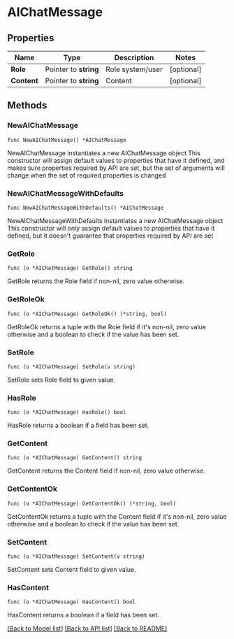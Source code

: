 # AIChatMessage

## Properties

Name | Type | Description | Notes
------------ | ------------- | ------------- | -------------
**Role** | Pointer to **string** | Role system/user | [optional] 
**Content** | Pointer to **string** | Content | [optional] 

## Methods

### NewAIChatMessage

`func NewAIChatMessage() *AIChatMessage`

NewAIChatMessage instantiates a new AIChatMessage object
This constructor will assign default values to properties that have it defined,
and makes sure properties required by API are set, but the set of arguments
will change when the set of required properties is changed

### NewAIChatMessageWithDefaults

`func NewAIChatMessageWithDefaults() *AIChatMessage`

NewAIChatMessageWithDefaults instantiates a new AIChatMessage object
This constructor will only assign default values to properties that have it defined,
but it doesn't guarantee that properties required by API are set

### GetRole

`func (o *AIChatMessage) GetRole() string`

GetRole returns the Role field if non-nil, zero value otherwise.

### GetRoleOk

`func (o *AIChatMessage) GetRoleOk() (*string, bool)`

GetRoleOk returns a tuple with the Role field if it's non-nil, zero value otherwise
and a boolean to check if the value has been set.

### SetRole

`func (o *AIChatMessage) SetRole(v string)`

SetRole sets Role field to given value.

### HasRole

`func (o *AIChatMessage) HasRole() bool`

HasRole returns a boolean if a field has been set.

### GetContent

`func (o *AIChatMessage) GetContent() string`

GetContent returns the Content field if non-nil, zero value otherwise.

### GetContentOk

`func (o *AIChatMessage) GetContentOk() (*string, bool)`

GetContentOk returns a tuple with the Content field if it's non-nil, zero value otherwise
and a boolean to check if the value has been set.

### SetContent

`func (o *AIChatMessage) SetContent(v string)`

SetContent sets Content field to given value.

### HasContent

`func (o *AIChatMessage) HasContent() bool`

HasContent returns a boolean if a field has been set.


[[Back to Model list]](../README.md#documentation-for-models) [[Back to API list]](../README.md#documentation-for-api-endpoints) [[Back to README]](../README.md)


